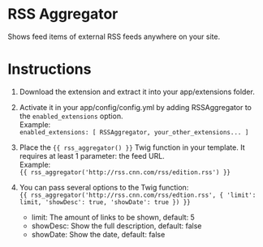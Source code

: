 RSS Aggregator
=======================

Shows feed items of external RSS feeds anywhere on your site.

Instructions
=======================

1. Download the extension and extract it into your app/extensions folder.

2. Activate it in your app/config/config.yml by adding RSSAggregator to the `enabled_extensions` option.  
Example:   
`enabled_extensions: [ RSSAggregator, your_other_extensions... ]`

3. Place the `{{ rss_aggregator() }}` Twig function in your template. It requires at least 1 parameter: the feed URL.  
Example:  
`{{ rss_aggregator('http://rss.cnn.com/rss/edition.rss') }}`

4. You can pass several options to the Twig function:  
`{{ rss_aggregator('http://rss.cnn.com/rss/edtion.rss', { 'limit': limit, 'showDesc': true, 'showDate': true }) }}`  
	+ limit: The amount of links to be shown, default: 5
	+ showDesc: Show the full description, default: false
	+ showDate: Show the date, default: false  
